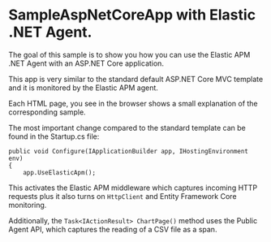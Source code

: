 # SampleAspNetCoreApp with Elastic .NET Agent. 

The goal of this sample is to show you how you can use the Elastic APM .NET Agent with an ASP.NET Core application.

This app is very similar to the standard default ASP.NET Core MVC template and it is monitored by the Elastic APM agent.

Each HTML page, you see in the browser shows a small explanation of the corresponding sample.

The most important change compared to the standard template can be found in the Startup.cs file:


```
public void Configure(IApplicationBuilder app, IHostingEnvironment env)
{
    app.UseElasticApm();
````

This activates the Elastic APM middleware which captures incoming HTTP requests plus it also turns on `HttpClient` and Entity Framework Core monitoring.

Additionally, the `Task<IActionResult> ChartPage()` method uses the Public Agent API, which captures the reading of a CSV file as a span.